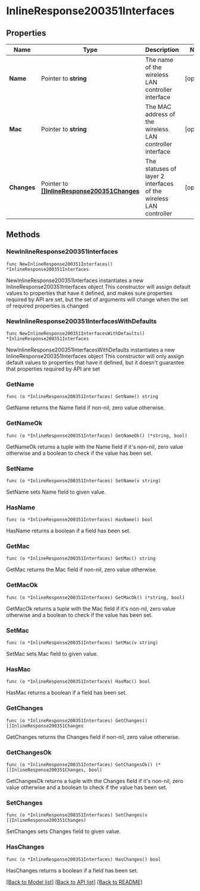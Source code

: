 # InlineResponse200351Interfaces

## Properties

Name | Type | Description | Notes
------------ | ------------- | ------------- | -------------
**Name** | Pointer to **string** | The name of the wireless LAN controller interface | [optional] 
**Mac** | Pointer to **string** | The MAC address of the wireless LAN controller interface | [optional] 
**Changes** | Pointer to [**[]InlineResponse200351Changes**](InlineResponse200351Changes.md) | The statuses of layer 2 interfaces of the wireless LAN controller | [optional] 

## Methods

### NewInlineResponse200351Interfaces

`func NewInlineResponse200351Interfaces() *InlineResponse200351Interfaces`

NewInlineResponse200351Interfaces instantiates a new InlineResponse200351Interfaces object
This constructor will assign default values to properties that have it defined,
and makes sure properties required by API are set, but the set of arguments
will change when the set of required properties is changed

### NewInlineResponse200351InterfacesWithDefaults

`func NewInlineResponse200351InterfacesWithDefaults() *InlineResponse200351Interfaces`

NewInlineResponse200351InterfacesWithDefaults instantiates a new InlineResponse200351Interfaces object
This constructor will only assign default values to properties that have it defined,
but it doesn't guarantee that properties required by API are set

### GetName

`func (o *InlineResponse200351Interfaces) GetName() string`

GetName returns the Name field if non-nil, zero value otherwise.

### GetNameOk

`func (o *InlineResponse200351Interfaces) GetNameOk() (*string, bool)`

GetNameOk returns a tuple with the Name field if it's non-nil, zero value otherwise
and a boolean to check if the value has been set.

### SetName

`func (o *InlineResponse200351Interfaces) SetName(v string)`

SetName sets Name field to given value.

### HasName

`func (o *InlineResponse200351Interfaces) HasName() bool`

HasName returns a boolean if a field has been set.

### GetMac

`func (o *InlineResponse200351Interfaces) GetMac() string`

GetMac returns the Mac field if non-nil, zero value otherwise.

### GetMacOk

`func (o *InlineResponse200351Interfaces) GetMacOk() (*string, bool)`

GetMacOk returns a tuple with the Mac field if it's non-nil, zero value otherwise
and a boolean to check if the value has been set.

### SetMac

`func (o *InlineResponse200351Interfaces) SetMac(v string)`

SetMac sets Mac field to given value.

### HasMac

`func (o *InlineResponse200351Interfaces) HasMac() bool`

HasMac returns a boolean if a field has been set.

### GetChanges

`func (o *InlineResponse200351Interfaces) GetChanges() []InlineResponse200351Changes`

GetChanges returns the Changes field if non-nil, zero value otherwise.

### GetChangesOk

`func (o *InlineResponse200351Interfaces) GetChangesOk() (*[]InlineResponse200351Changes, bool)`

GetChangesOk returns a tuple with the Changes field if it's non-nil, zero value otherwise
and a boolean to check if the value has been set.

### SetChanges

`func (o *InlineResponse200351Interfaces) SetChanges(v []InlineResponse200351Changes)`

SetChanges sets Changes field to given value.

### HasChanges

`func (o *InlineResponse200351Interfaces) HasChanges() bool`

HasChanges returns a boolean if a field has been set.


[[Back to Model list]](../README.md#documentation-for-models) [[Back to API list]](../README.md#documentation-for-api-endpoints) [[Back to README]](../README.md)


